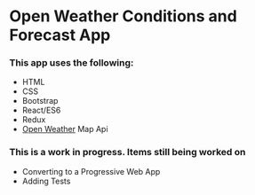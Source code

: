#  Open Weather Conditions and Forecast App

###  This app uses the following:
*  HTML
*  CSS
*  Bootstrap
*  React/ES6
*  Redux
*  [Open Weather](https://openweathermap.org/api) Map Api

### This is a work in progress. Items still being worked on
*  Converting to a Progressive Web App
*  Adding Tests